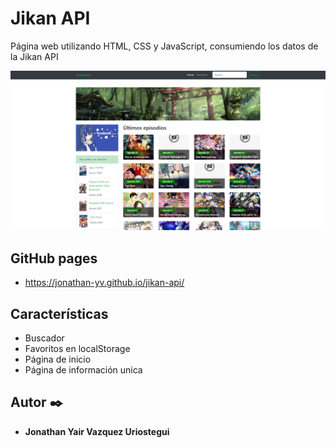 # Jikan API

Página web utilizando HTML, CSS y JavaScript, consumiendo los datos de la Jikan API 

<div>
    <p style = 'text-align:center;'>
        <img src="assets/img/inicio.PNG" alt="inicio" width="600px">
    </p>
</div>

## GitHub pages

* https://jonathan-yv.github.io/jikan-api/


## Características
* Buscador
* Favoritos en localStorage
* Página de inicio
* Página de información unica


## Autor ✒️

* **Jonathan Yair Vazquez Uriostegui**
